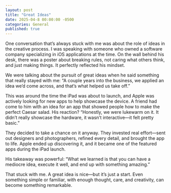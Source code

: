 ```yaml
---
layout: post
title: "Great Ideas"
date: 2025-04-8 00:00:00 -0500
categories: General
published: true
---
```

One conversation that’s always stuck with me was about the role of ideas in the creative process. I was speaking with someone who owned a software company specializing in iOS applications at the time. On the wall behind his desk, there was a poster about breaking rules, not caring what others think, and just making things. It perfectly reflected his mindset.

We were talking about the pursuit of great ideas when he said something that really stayed with me: “A couple years into the business, we applied an idea we’d come across, and that’s what helped us take off.”

This was around the time the iPad was about to launch, and Apple was actively looking for new apps to help showcase the device. A friend had come to him with an idea for an app that showed people how to make the perfect Caesar salad. His reaction? “Honestly, we were lukewarm on it. It didn’t really showcase the hardware, it wasn’t interactive—it felt pretty basic.”

They decided to take a chance on it anyway. They invested real effort—sent out designers and photographers, refined every detail, and brought the app to life. Apple ended up discovering it, and it became one of the featured apps during the iPad launch.

His takeaway was powerful: “What we learned is that you can have a mediocre idea, execute it well, and end up with something amazing.”

That stuck with me. A great idea is nice—but it’s just a start. Even something simple or familiar, with enough thought, care, and creativity, can become something remarkable.